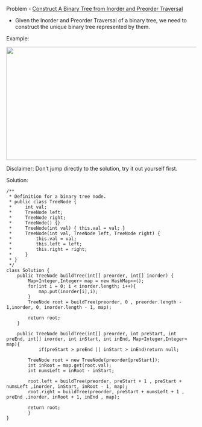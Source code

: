 Problem - [Construct A Binary Tree from Inorder and Preorder Traversal](https://leetcode.com/problems/construct-binary-tree-from-preorder-and-inorder-traversal/)

- Given the Inorder and Preorder Traversal of a binary tree, we need to construct the unique binary tree represented by them.

Example:

<img src = "https://user-images.githubusercontent.com/101946115/213947035-31eb9850-0fac-46b3-9a25-81c12bd85703.png" height = 300 width = 600 />

Disclaimer: Don’t jump directly to the solution, try it out yourself first.

Solution:

```
/**
 * Definition for a binary tree node.
 * public class TreeNode {
 *     int val;
 *     TreeNode left;
 *     TreeNode right;
 *     TreeNode() {}
 *     TreeNode(int val) { this.val = val; }
 *     TreeNode(int val, TreeNode left, TreeNode right) {
 *         this.val = val;
 *         this.left = left;
 *         this.right = right;
 *     }
 * }
 */
class Solution {
    public TreeNode buildTree(int[] preorder, int[] inorder) {
        Map<Integer,Integer> map = new HashMap<>();
        for(int i = 0; i < inorder.length; i++){
            map.put(inorder[i],i);
        }
        TreeNode root = buildTree(preorder, 0 , preorder.length - 1,inorder, 0, inorder.length - 1, map);
        
        return root;
    }
    
    public TreeNode buildTree(int[] preorder, int preStart, int preEnd, int[] inorder, int inStart, int inEnd, Map<Integer,Integer> map){
            if(preStart > preEnd || inStart > inEnd)return null;
        
        TreeNode root = new TreeNode(preorder[preStart]);
        int inRoot = map.get(root.val);
        int numsLeft = inRoot - inStart;
        
        root.left = buildTree(preorder, preStart + 1 , preStart + numsLeft ,inorder, inStart, inRoot - 1, map);
        root.right = buildTree(preorder, preStart + numsLeft + 1 , preEnd ,inorder, inRoot + 1, inEnd , map);
        
        return root;
        }
}
```
